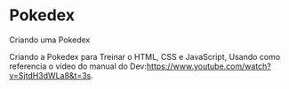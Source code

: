 # Pokedex
Criando uma Pokedex

Criando a Pokedex para Treinar o HTML, CSS e JavaScript, Usando como referencia o vídeo do manual do Dev:https://www.youtube.com/watch?v=SjtdH3dWLa8&t=3s.

